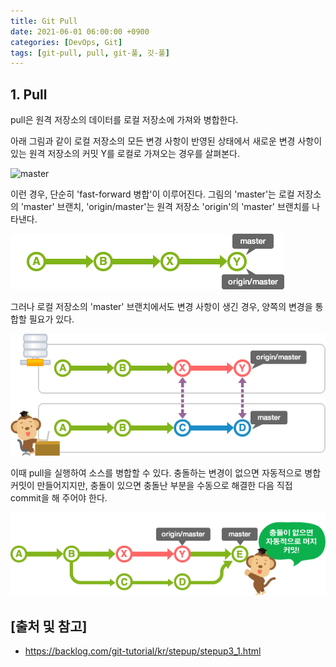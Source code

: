 ```yaml
---
title: Git Pull
date: 2021-06-01 06:00:00 +0900
categories: [DevOps, Git]
tags: [git-pull, pull, git-풀, 깃-풀]
---
```


## 1. Pull
pull은 원격 저장소의 데이터를 로컬 저장소에 가져와 병합한다.

아래 그림과 같이 로컬 저장소의 모든 변경 사항이 반영된 상태에서 새로운 변경 사항이 있는 원격 저장소의 커밋 Y를 로컬로 가져오는 경우를 살펴본다.

![master](/assets/img/2021-06-01-git-pull/.png)

이런 경우, 단순히 'fast-forward 병합'이 이루어진다. 그림의 'master'는 로컬 저장소의 'master' 브랜치, 'origin/master'는 원격 저장소 'origin'의 'master' 브랜치를 나타낸다.

![origin](/assets/img/2021-06-01-git-pull/origin.png)

그러나 로컬 저장소의 'master' 브랜치에서도 변경 사항이 생긴 경우, 양쪽의 변경을 통합할 필요가 있다.

![master-branch](/assets/img/2021-06-01-git-pull/master-branch.png)

이때 pull을 실행하여 소스를 병합할 수 있다. 충돌하는 변경이 없으면 자동적으로 병합 커밋이 만들어지지만, 충돌이 있으면 충돌난 부분을 수동으로 해결한 다음 직접 commit을 해 주어야 한다.

![commit](/assets/img/2021-06-01-git-pull/commit.png)

## [출처 및 참고]
* <https://backlog.com/git-tutorial/kr/stepup/stepup3_1.html>
